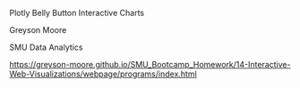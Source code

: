 Plotly Belly Button Interactive Charts

Greyson Moore

SMU Data Analytics

https://greyson-moore.github.io/SMU_Bootcamp_Homework/14-Interactive-Web-Visualizations/webpage/programs/index.html

